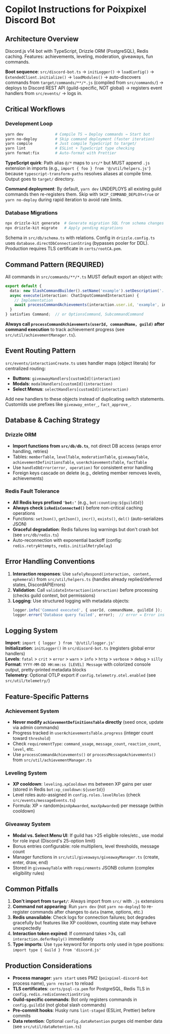 # Copilot Instructions for Poixpixel Discord Bot

## Architecture Overview

Discord.js v14 bot with TypeScript, Drizzle ORM (PostgreSQL), Redis caching. Features: achievements, leveling, moderation, giveaways, fun commands.

**Boot sequence**: `src/discord-bot.ts` → `initLogger()` → `loadConfig()` → `ExtendedClient.initialize()` → `loadModules()` → auto-discovers commands from `target/commands/**/*.js` (compiled from `src/commands/`) → deploys to Discord REST API (guild-specific, NOT global) → registers event handlers from `src/events/` → logs in.

## Critical Workflows

### Development Loop
```bash
yarn dev              # Compile TS → Deploy commands → Start bot
yarn no-deploy        # Skip command deployment (faster iteration)
yarn compile          # Just compile TypeScript to target/
yarn lint             # ESLint + TypeScript type checking
yarn format:fix       # Auto-format with Prettier
```

**TypeScript quirk**: Path alias `@/*` maps to `src/*` but MUST append `.js` extension in imports (e.g., `import { foo } from '@/util/helpers.js'`) because `typescript-transform-paths` resolves aliases at compile time. Output goes to `target/` directory.

**Command deployment**: By default, `yarn dev` UNDEPLOYS all existing guild commands then re-registers them. Skip with `SKIP_COMMAND_DEPLOY=true` or `yarn no-deploy` during rapid iteration to avoid rate limits.

### Database Migrations
```bash
npx drizzle-kit generate  # Generate migration SQL from schema changes
npx drizzle-kit migrate   # Apply pending migrations
```

Schema in `src/db/schema.ts` with relations. Config in `drizzle.config.ts` uses `database.directDbConnectionString` (bypasses pooler for DDL). Production requires TLS certificate in `certs/rootCA.pem`.

## Command Pattern (REQUIRED)

All commands in `src/commands/**/*.ts` MUST default export an object with:
```typescript
export default {
  data: new SlashCommandBuilder().setName('example').setDescription('...'),
  async execute(interaction: ChatInputCommandInteraction) {
    // Implementation
    await processCommandAchievements(interaction.user.id, 'example', interaction.guild);
  }
} satisfies Command;  // or OptionsCommand, SubcommandCommand
```

**Always call `processCommandAchievements(userId, commandName, guild)` after command execution** to track achievement progress (see `src/util/achievementManager.ts`).

## Event Routing Pattern

`src/events/interactionCreate.ts` uses handler maps (object literals) for centralized routing:
- **Buttons**: `giveawayHandlers[customId](interaction)` 
- **Modals**: `modalHandlers[customId](interaction)`
- **Select Menus**: `selectHandlers[customId](interaction)`

Add new handlers to these objects instead of duplicating switch statements. CustomIds use prefixes like `giveaway_enter_`, `fact_approve_`.

## Database & Caching Strategy

### Drizzle ORM
- **Import functions from `src/db/db.ts`**, not direct DB access (wraps error handling, retries)
- Tables: `memberTable`, `levelTable`, `moderationTable`, `giveawayTable`, `achievementDefinitionsTable`, `userAchievementsTable`, `factTable`
- Use `handleDbError(error, operation)` for consistent error handling
- Foreign keys cascade on delete (e.g., deleting member removes levels, achievements)

### Redis Fault Tolerance
- **All Redis keys prefixed `'bot:'`** (e.g., `bot:counting:${guildId}`)
- **Always check `isRedisConnected()`** before non-critical caching operations
- Functions: `setJson()`, `getJson()`, `incr()`, `exists()`, `del()` (auto-serializes JSON)
- **Graceful degradation**: Redis failures log warnings but don't crash bot (see `src/db/redis.ts`)
- Auto-reconnection with exponential backoff (config: `redis.retryAttempts`, `redis.initialRetryDelay`)

## Error Handling Conventions

1. **Interaction responses**: Use `safelyRespond(interaction, content, ephemeral)` from `src/util/helpers.ts` (handles already replied/deferred states, DiscordAPIErrors)
2. **Validation**: Call `validateInteraction(interaction)` before processing (checks guild context, bot permissions)
3. **Logging**: Use structured logging with metadata objects:
   ```typescript
   logger.info('Command executed', { userId, commandName, guildId });
   logger.error('Database query failed', error);  // error = Error instance
   ```

## Logging System

**Import**: `import { logger } from '@/util/logger.js'`  
**Initialization**: `initLogger()` in `src/discord-bot.ts` (registers global error handlers)  
**Levels**: `fatal` > `crit` > `error` > `warn` > `info` > `http` > `verbose` > `debug` > `silly`  
**Format**: `YYYY-MM-DD HH:mm:ss [LEVEL] Message` with colorized console output, pretty-printed metadata blocks  
**Telemetry**: Optional OTLP export if `config.telemetry.otel.enabled` (see `src/util/telemetry/`)

## Feature-Specific Patterns

### Achievement System
- **Never modify `achievementDefinitionsTable` directly** (seed once, update via admin commands)
- Progress tracked in `userAchievementsTable.progress` (integer count toward `threshold`)
- Check `requirementType`: `command_usage`, `message_count`, `reaction_count`, `level`, etc.
- Use `processCommandAchievements()` or `processMessageAchievements()` from `src/util/achievementManager.ts`

### Leveling System
- **XP cooldown**: `leveling.xpCooldown` ms between XP gains per user (stored in Redis `bot:xp_cooldown:${userId}`)
- Level roles auto-assigned in `config.roles.levelRoles` (check `src/events/messageEvents.ts`)
- Formula: XP = random(`minXpAwarded`, `maxXpAwarded`) per message (within cooldown)

### Giveaway System
- **Modal vs. Select Menu UI**: If guild has >25 eligible roles/etc., use modal for role input (Discord's 25-option limit)
- Bonus entries configurable: role multipliers, level thresholds, message count
- Manager functions in `src/util/giveaways/giveawayManager.ts` (create, enter, draw, end)
- Stored in `giveawayTable` with `requirements` JSONB column (complex eligibility rules)

## Common Pitfalls

1. **Don't import from `target/`**: Always import from `src/` with `.js` extensions
2. **Command not appearing**: Run `yarn dev` (not `yarn no-deploy`) to re-register commands after changes to `data` (name, options, etc.)
3. **Redis unavailable**: Check logs for connection failures; bot degrades gracefully but features like XP cooldown, counting state may behave unexpectedly
4. **Interaction token expired**: If command takes >3s, call `interaction.deferReply()` immediately
5. **Type imports**: Use `type` keyword for imports only used in type positions: `import type { Guild } from 'discord.js'`

## Production Considerations

- **Process manager**: `yarn start` uses PM2 (`poixpixel-discord-bot` process name), `yarn restart` to reload
- **TLS certificates**: `certs/psql-ca.pem` for PostgreSQL, Redis TLS in `config.redis.redisConnectionString`
- **Guild-specific commands**: Bot only registers commands in `config.guildId` (not global slash commands)
- **Pre-commit hooks**: Husky runs `lint-staged` (ESLint, Prettier) before commits
- **Data retention**: Optional `config.dataRetention` purges old member data (see `src/util/dataRetention.ts`)